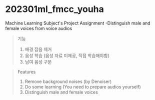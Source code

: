 # 202301ml_fmcc_youha
Machine Learning Subject's Project Assignment
-Distinguish male and female voices from voice audios

>기능
>1. 배경 잡음 제거
>2. 음성 학습 (음성 자료 미제공, 직접 학습해야함)
>3. 남여 음성 구분

>Features
>1. Remove background noises (by Denoiser)
>2. Do some learning (You need to prepare audios yourself)
>3. Distinguish male and female voices
